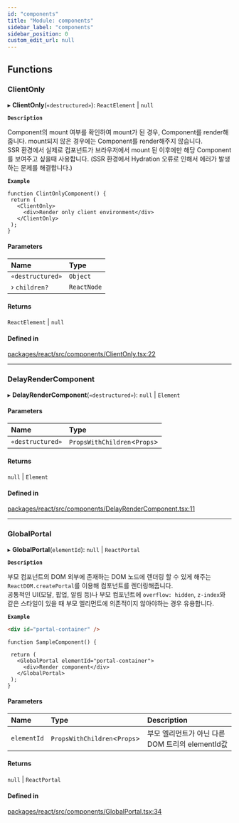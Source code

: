 ```yaml
---
id: "components"
title: "Module: components"
sidebar_label: "components"
sidebar_position: 0
custom_edit_url: null
---
```


## Functions

### ClientOnly

▸ **ClientOnly**(`«destructured»`): `ReactElement` \| ``null``

**`Description`**

Component의 mount 여부를 확인하여 mount가 된 경우, Component를 render해줍니다.
mount되지 않은 경우에는 Component를 render해주지 않습니다. <br />
SSR 환경에서 실제로 컴포넌트가 브라우저에서 mount 된 이후에만 해당 Component를 보여주고 싶을때 사용합니다.
(SSR 환경에서 Hydration 오류로 인해서 에러가 발생하는 문제를 해결합니다.)

**`Example`**

```tsx
function ClintOnlyComponent() {
 return (
   <ClientOnly>
     <div>Render only client environment</div>
   </ClientOnly>
 );
}
```

#### Parameters

| Name | Type |
| :------ | :------ |
| `«destructured»` | `Object` |
| › `children?` | `ReactNode` |

#### Returns

`ReactElement` \| ``null``

#### Defined in

[packages/react/src/components/ClientOnly.tsx:22](https://github.com/mbti-nf-team/frontend-libraries/blob/5ad572c/packages/react/src/components/ClientOnly.tsx#L22)

___

### DelayRenderComponent

▸ **DelayRenderComponent**(`«destructured»`): ``null`` \| `Element`

#### Parameters

| Name | Type |
| :------ | :------ |
| `«destructured»` | `PropsWithChildren`<`Props`\> |

#### Returns

``null`` \| `Element`

#### Defined in

[packages/react/src/components/DelayRenderComponent.tsx:11](https://github.com/mbti-nf-team/frontend-libraries/blob/5ad572c/packages/react/src/components/DelayRenderComponent.tsx#L11)

___

### GlobalPortal

▸ **GlobalPortal**(`elementId`): ``null`` \| `ReactPortal`

**`Description`**

부모 컴포넌트의 DOM 외부에 존재하는 DOM 노드에 렌더링 할 수 있게 해주는
`ReactDOM.createPortal`를 이용해 컴포넌트를 렌더링해줍니다. <br />
공통적인 UI(모달, 팝업, 알림 등)나 부모 컴포넌트에
`overflow: hidden`, `z-index`와 같은 스타일이 있을 때 부모 엘리먼트에 의존적이지 않아야하는 경우 유용합니다.

**`Example`**

```html title="html"
<div id="portal-container" />
```

```tsx title="tsx"
function SampleComponent() {

 return (
   <GlobalPortal elementId="portal-container">
     <div>Render component</div>
   </GlobalPortal>
 );
}
```

#### Parameters

| Name | Type | Description |
| :------ | :------ | :------ |
| `elementId` | `PropsWithChildren`<`Props`\> | 부모 엘리먼트가 아닌 다른 DOM 트리의 elementId값 |

#### Returns

``null`` \| `ReactPortal`

#### Defined in

[packages/react/src/components/GlobalPortal.tsx:34](https://github.com/mbti-nf-team/frontend-libraries/blob/5ad572c/packages/react/src/components/GlobalPortal.tsx#L34)
